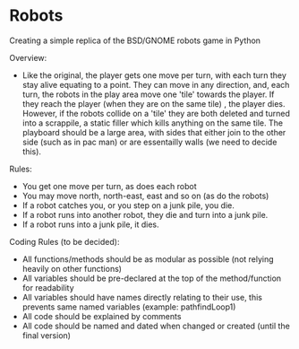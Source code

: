 # Robots
Creating a simple replica of the BSD/GNOME robots game in Python

Overview:
- Like the original, the player gets one move per turn, with each turn they stay alive equating to a point. They can move in any direction,
and, each turn, the robots in the play area move one 'tile' towards the player. If they reach the player (when they are on the same tile) , the player dies.
However, if the robots collide on a 'tile' they are both deleted and turned into a scrappile, a static filler which kills
anything on the same tile. The playboard should be a large area, with sides that either join to the other side (such as in pac man) or are essentailly walls (we need to decide this).

Rules:
- You get one move per turn, as does each robot
- You may move north, north-east, east and so on (as do the robots)
- If a robot catches you, or you step on a junk pile, you die.
- If a robot runs into another robot, they die and turn into a junk pile.
- If a robot runs into a junk pile, it dies.

Coding Rules (to be decided):
- All functions/methods should be as modular as possible (not relying heavily on other functions)
- All variables should be pre-declared at the top of the method/function for readability
- All variables should have names directly relating to their use, this prevents same named variables (example: pathfindLoop1)
- All code should be explained by comments
- All code should be named and dated when changed or created (until the final version)
